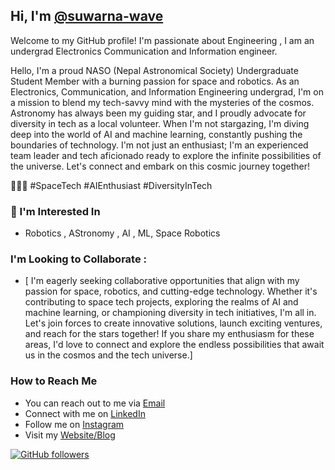 ##  Hi, I'm [@suwarna-wave](https://github.com/suwarna-wave)
 
Welcome to my GitHub profile! I'm passionate about Engineering , I am an undergrad Electronics Communication and Information engineer. 

 Hello, I'm a proud NASO (Nepal Astronomical Society) Undergraduate Student Member with a burning passion for space and robotics.  As an Electronics, Communication, and Information Engineering undergrad, I'm on a mission to blend my tech-savvy mind with the mysteries of the cosmos.  Astronomy has always been my guiding star, and I proudly advocate for diversity in tech as a local volunteer.  When I'm not stargazing, I'm diving deep into the world of AI and machine learning, constantly pushing the boundaries of technology. I'm not just an enthusiast; I'm an experienced team leader and tech aficionado ready to explore the infinite possibilities of the universe. Let's connect and embark on this cosmic journey together!

 🌠🤖🔭 #SpaceTech #AIEnthusiast #DiversityInTech


### 👀 I'm Interested In
- Robotics , AStronomy , AI , ML, Space Robotics


###  I'm Looking to Collaborate :
- [ I'm eagerly seeking collaborative opportunities that align with my passion for space, robotics, and cutting-edge technology. Whether it's contributing to space tech projects, exploring the realms of AI and machine learning, or championing diversity in tech initiatives, I'm all in. Let's join forces to create innovative solutions, launch exciting ventures, and reach for the stars together!  If you share my enthusiasm for these areas, I'd love to connect and explore the endless possibilities that await us in the cosmos and the tech universe.]

###  How to Reach Me
- You can reach out to me via [Email](suwarnapyakurel5@gmail.com)
- Connect with me on [LinkedIn](https://www.linkedin.com/in/suwarna-pyakurel-9a4232256/)
- Follow me on [Instagram](https://www.instagram.com/pyakurel.suwarna/)
- Visit my [Website/Blog](https://essentialsapplications.blogspot.com/)

[![GitHub followers](https://img.shields.io/github/followers/suwarna-wave?label=Follow&style=social)](https://github.com/suwarna-wave)


